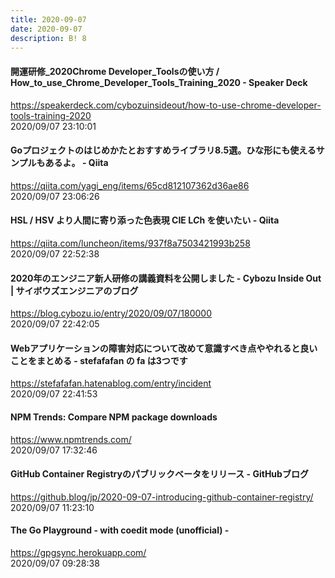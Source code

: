 ```yaml
---
title: 2020-09-07
date: 2020-09-07
description: B! 8
---
```


#### 開運研修_2020Chrome Developer_Toolsの使い方 / How_to_use_Chrome_Developer_Tools_Training_2020 - Speaker Deck
https://speakerdeck.com/cybozuinsideout/how-to-use-chrome-developer-tools-training-2020<br>
2020/09/07 23:10:01<br>


#### Goプロジェクトのはじめかたとおすすめライブラリ8.5選。ひな形にも使えるサンプルもあるよ。 - Qiita
https://qiita.com/yagi_eng/items/65cd812107362d36ae86<br>
2020/09/07 23:06:26<br>


#### HSL / HSV より人間に寄り添った色表現 CIE L*C*h を使いたい - Qiita
https://qiita.com/luncheon/items/937f8a7503421993b258<br>
2020/09/07 22:52:38<br>


#### 2020年のエンジニア新人研修の講義資料を公開しました - Cybozu Inside Out | サイボウズエンジニアのブログ
https://blog.cybozu.io/entry/2020/09/07/180000<br>
2020/09/07 22:42:05<br>


#### Webアプリケーションの障害対応について改めて意識すべき点ややれると良いことをまとめる - stefafafan の fa は3つです
https://stefafafan.hatenablog.com/entry/incident<br>
2020/09/07 22:41:53<br>


#### NPM Trends: Compare NPM package downloads
https://www.npmtrends.com/<br>
2020/09/07 17:32:46<br>


#### GitHub Container Registryのパブリックベータをリリース - GitHubブログ
https://github.blog/jp/2020-09-07-introducing-github-container-registry/<br>
2020/09/07 11:23:10<br>


#### The Go Playground - with coedit mode (unofficial) -
https://gpgsync.herokuapp.com/<br>
2020/09/07 09:28:38<br>


